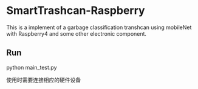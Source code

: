 # SmartTrashcan-Raspberry
This is a implement of a garbage classification transhcan using mobileNet with Raspberry4 and some other electronic component.
## Run
python  main_test.py

使用时需要连接相应的硬件设备